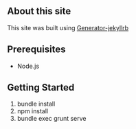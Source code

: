 ## About this site

This site was built using [Generator-jekyllrb](https://github.com/robwierzbowski/generator-jekyllrb)

## Prerequisites

* Node.js

## Getting Started

1. bundle install
2. npm install
3. bundle exec grunt serve
